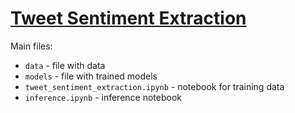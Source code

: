 # [Tweet Sentiment Extraction](https://www.kaggle.com/c/tweet-sentiment-extraction/overview)

Main files:
 * `data` - file with data
 * `models` - file with trained models
 * `tweet_sentiment_extraction.ipynb` - notebook for training data
 * `inference.ipynb` - inference notebook
